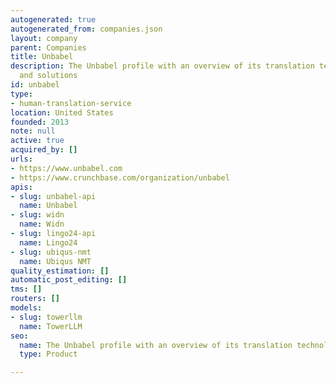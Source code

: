 ```yaml
---
autogenerated: true
autogenerated_from: companies.json
layout: company
parent: Companies
title: Unbabel
description: The Unbabel profile with an overview of its translation technologies
  and solutions
id: unbabel
type:
- human-translation-service
location: United States
founded: 2013
note: null
active: true
acquired_by: []
urls:
- https://www.unbabel.com
- https://www.crunchbase.com/organization/unbabel
apis:
- slug: unbabel-api
  name: Unbabel
- slug: widn
  name: Widn
- slug: lingo24-api
  name: Lingo24
- slug: ubiqus-nmt
  name: Ubiqus NMT
quality_estimation: []
automatic_post_editing: []
tms: []
routers: []
models:
- slug: towerllm
  name: TowerLLM
seo:
  name: The Unbabel profile with an overview of its translation technologies and solutions
  type: Product

---
```


